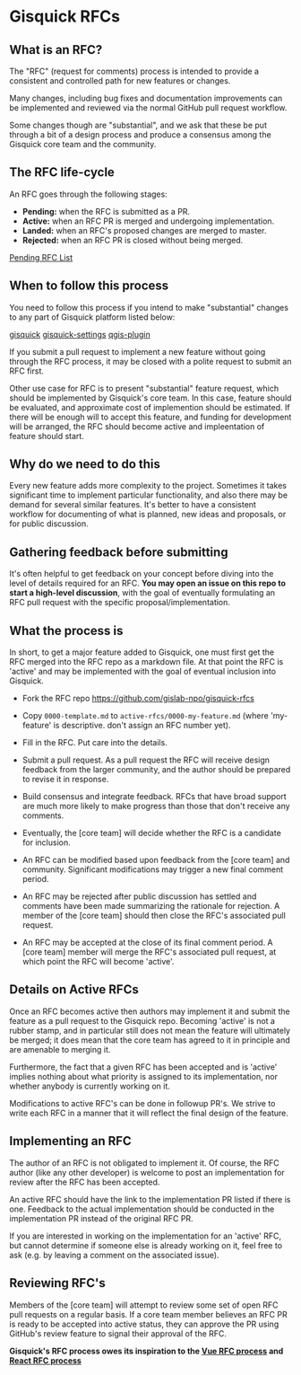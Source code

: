 # Gisquick RFCs

## What is an RFC?

The "RFC" (request for comments) process is intended to provide a
consistent and controlled path for new features or changes.

Many changes, including bug fixes and documentation improvements can be
implemented and reviewed via the normal GitHub pull request workflow.

Some changes though are "substantial", and we ask that these be put
through a bit of a design process and produce a consensus among the
Gisquick core team and the community.

## The RFC life-cycle

An RFC goes through the following stages:

- **Pending:** when the RFC is submitted as a PR.
- **Active:** when an RFC PR is merged and undergoing implementation.
- **Landed:** when an RFC's proposed changes are merged to master.
- **Rejected:** when an RFC PR is closed without being merged.

[Pending RFC List](https://github.com/gislab-npo/gisquick-rfcs/pulls)

## When to follow this process

You need to follow this process if you intend to make "substantial"
changes to any part of Gisquick platform listed below:

[gisquick](https://github.com/gislab-npo/gisquick)
[gisquick-settings](https://github.com/gislab-npo/gisquick-settings)
[qgis-plugin](https://github.com/gislab-npo/gisquick-qgis-plugin)

If you submit a pull request to implement a new feature without going
through the RFC process, it may be closed with a polite request to
submit an RFC first.

Other use case for RFC is to present "substantial" feature request,
which should be implemented by Gisquick's core team. In this case,
feature should be evaluated, and approximate cost of implemention should
be estimated. If there will be enough will to accept this feature,
and funding for development will be arranged, the RFC should become
active and impleentation of feature should start.

## Why do we need to do this

Every new feature adds more complexity to the project. Sometimes it takes
significant time to implement particular functionality, and also there
may be demand for several similar features. It's better to have a consistent
workflow for documenting of what is planned, new ideas and proposals,
or for public discussion.

## Gathering feedback before submitting

It's often helpful to get feedback on your concept before diving into the
level of details required for an RFC. **You may open an issue on this repo
to start a high-level discussion**, with the goal of eventually formulating
an RFC pull request with the specific proposal/implementation.

## What the process is

In short, to get a major feature added to Gisquick, one must first get the
RFC merged into the RFC repo as a markdown file. At that point the RFC
is 'active' and may be implemented with the goal of eventual inclusion
into Gisquick.

* Fork the RFC repo https://github.com/gislab-npo/gisquick-rfcs

* Copy `0000-template.md` to `active-rfcs/0000-my-feature.md` (where
'my-feature' is descriptive. don't assign an RFC number yet).

* Fill in the RFC. Put care into the details.

* Submit a pull request. As a pull request the RFC will receive design
feedback from the larger community, and the author should be prepared
to revise it in response.

* Build consensus and integrate feedback. RFCs that have broad support
are much more likely to make progress than those that don't receive any
comments.

* Eventually, the [core team] will decide whether the RFC is a candidate
for inclusion.

* An RFC can be modified based upon feedback from the [core team] and community.
Significant modifications may trigger a new final comment period.

* An RFC may be rejected after public discussion has settled
and comments have been made summarizing the rationale for rejection.
A member of the [core team] should then close the RFC's associated pull request.

* An RFC may be accepted at the close of its final comment period. A [core team]
member will merge the RFC's associated pull request, at which point the RFC will
become 'active'.

## Details on Active RFCs

Once an RFC becomes active then authors may implement it and submit the
feature as a pull request to the Gisquick repo. Becoming 'active' is not a rubber
stamp, and in particular still does not mean the feature will ultimately
be merged; it does mean that the core team has agreed to it in principle
and are amenable to merging it.

Furthermore, the fact that a given RFC has been accepted and is
'active' implies nothing about what priority is assigned to its
implementation, nor whether anybody is currently working on it.

Modifications to active RFC's can be done in followup PR's. We strive
to write each RFC in a manner that it will reflect the final design of
the feature.

## Implementing an RFC

The author of an RFC is not obligated to implement it. Of course, the
RFC author (like any other developer) is welcome to post an
implementation for review after the RFC has been accepted.

An active RFC should have the link to the implementation PR listed if there is one.
Feedback to the actual implementation should be conducted in the implementation PR
instead of the original RFC PR.

If you are interested in working on the implementation for an 'active'
RFC, but cannot determine if someone else is already working on it,
feel free to ask (e.g. by leaving a comment on the associated issue).

## Reviewing RFC's

Members of the [core team] will attempt to review some set of open RFC
pull requests on a regular basis. If a core team member believes an RFC PR
is ready to be accepted into active status, they can approve the PR using
GitHub's review feature to signal their approval of the RFC.

**Gisquick's RFC process owes its inspiration to the [Vue RFC process] and [React RFC process]**

[Vue RFC process]: https://github.com/vuejs/rfcs
[React RFC process]: https://github.com/reactjs/rfcs
